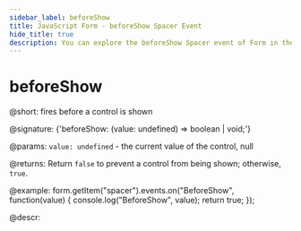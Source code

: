 ```yaml
---
sidebar_label: beforeShow
title: JavaScript Form - beforeShow Spacer Event 
hide_title: true
description: You can explore the beforeShow Spacer event of Form in the documentation of the DHTMLX JavaScript UI library. Browse developer guides and API reference, try out code examples and live demos, and download a free 30-day evaluation version of DHTMLX Suite 7.
---
```

 
# beforeShow

@short: fires before a control is shown

@signature: {'beforeShow: (value: undefined) => boolean | void;'}

@params:
`value: undefined` - the current value of the control, null

@returns:
Return `false` to prevent a control from being shown; otherwise, `true`.

@example:
form.getItem("spacer").events.on("BeforeShow", function(value) {
    console.log("BeforeShow", value);
    return true;
});

@descr:
